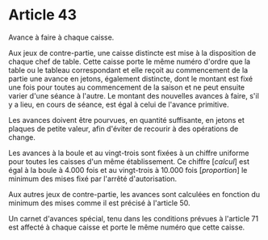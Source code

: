 # Article 43

Avance à faire à chaque caisse.

Aux jeux de contre-partie, une caisse distincte est mise à la disposition de chaque chef de table. Cette caisse porte le même numéro d'ordre que la table ou le tableau correspondant et elle reçoit au commencement de la partie une avance en jetons, également distincte, dont le montant est fixé une fois pour toutes au commencement de la saison et ne peut ensuite varier d'une séance à l'autre. Le montant des nouvelles avances à faire, s'il y a lieu, en cours de séance, est égal à celui de l'avance primitive.

Les avances doivent être pourvues, en quantité suffisante, en jetons et plaques de petite valeur, afin d'éviter de recourir à des opérations de change.

Les avances à la boule et au vingt-trois sont fixées à un chiffre uniforme pour toutes les caisses d'un même établissement. Ce chiffre [*calcul*] est égal à la boule à 4.000 fois et au vingt-trois à 10.000 fois [*proportion*] le minimum des mises fixé par l'arrêté d'autorisation.

Aux autres jeux de contre-partie, les avances sont calculées en fonction du minimum des mises comme il est précisé à l'article 50.

Un carnet d'avances spécial, tenu dans les conditions prévues à l'article 71 est affecté à chaque caisse et porte le même numéro que cette caisse.
